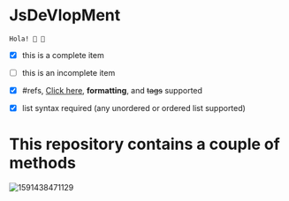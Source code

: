 # JsDeVlopMent
    Hola! 🌚 🌚
    
    
- [x] this is a complete item
- [ ] this is an incomplete item
- [x] #refs, [Click here](https://github.com/rimolch), **formatting**, and <del>tags</del> supported
- [x] list syntax required (any unordered or ordered list supported)
      
       

<h1>This repository contains a couple of methods</h1>

![1591438471129](https://user-images.githubusercontent.com/67545874/95006108-4c148500-0622-11eb-9674-b3c76cfd3ed8.png)

